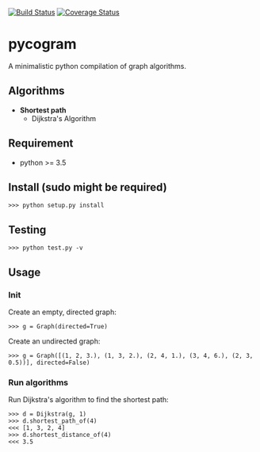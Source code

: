 [![Build Status](https://travis-ci.org/Jiaxigu/pycogram.svg?branch=master)](https://travis-ci.org/Jiaxigu/pycogram)
[![Coverage Status](https://coveralls.io/repos/github/Jiaxigu/pycogram/badge.svg?branch=master)](https://coveralls.io/github/Jiaxigu/pycogram?branch=master)

# pycogram
A minimalistic python compilation of graph algorithms.

## Algorithms

- __Shortest path__
	- Dijkstra's Algorithm

## Requirement

- python >= 3.5

## Install (sudo might be required)

	>>> python setup.py install

## Testing

	>>> python test.py -v

## Usage

### Init

Create an empty, directed graph:

	>>> g = Graph(directed=True)

Create an undirected graph:

	>>> g = Graph([(1, 2, 3.), (1, 3, 2.), (2, 4, 1.), (3, 4, 6.), (2, 3, 0.5))], directed=False)
	
### Run algorithms

Run Dijkstra's algorithm to find the shortest path:

	>>> d = Dijkstra(g, 1)
	>>> d.shortest_path_of(4)
	<<< [1, 3, 2, 4]
	>>> d.shortest_distance_of(4)
	<<< 3.5












